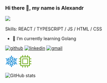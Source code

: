 ### Hi there 👋, my name is Alexandr
![](https://gpvc.arturio.dev/saneksa)


Skills: REACT / TYPESCRIPT / JS /  HTML / CSS

- 🌱 I’m currently learning Golang 


[<img src='https://cdn.jsdelivr.net/npm/simple-icons@3.0.1/icons/github.svg' alt='github' height='40'>](https://github.com/saneksa)  [<img src='https://cdn.jsdelivr.net/npm/simple-icons@3.0.1/icons/linkedin.svg' alt='linkedin' height='40'>](https://www.linkedin.com/in/alexandr-petyaykin-6490a9175/)  [<img src='https://cdn.jsdelivr.net/npm/simple-icons@3.0.1/icons/gmail.svg' alt='gmail' height='40'>](saneksa2@gmail.com)  

<a href='https://archiveprogram.github.com/'><img src='https://raw.githubusercontent.com/acervenky/animated-github-badges/master/assets/acbadge.gif' width='40' height='40'></a> <a href='https://docs.github.com/en/developers'><img src='https://raw.githubusercontent.com/acervenky/animated-github-badges/master/assets/devbadge.gif' width='40' height='40'></a> 

![GitHub stats](https://github-readme-stats.vercel.app/api?username=saneksa&show_icons=true)  

